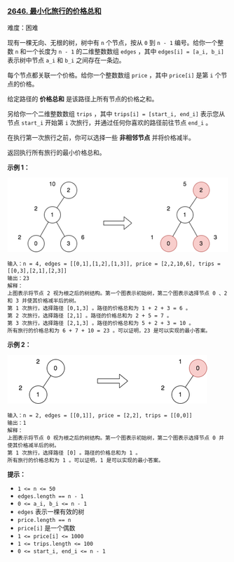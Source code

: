 ### [2646\. 最小化旅行的价格总和](https://leetcode.cn/problems/minimize-the-total-price-of-the-trips/)

难度：困难

现有一棵无向、无根的树，树中有 `n` 个节点，按从 `0` 到 `n - 1` 编号。给你一个整数 `n` 和一个长度为 `n - 1` 的二维整数数组 `edges` ，其中 `edges[i] = [a_i, b_i]` 表示树中节点 `a_i` 和 `b_i` 之间存在一条边。

每个节点都关联一个价格。给你一个整数数组 `price` ，其中 `price[i]` 是第 `i` 个节点的价格。

给定路径的 **价格总和** 是该路径上所有节点的价格之和。

另给你一个二维整数数组 `trips` ，其中 `trips[i] = [start_i, end_i]` 表示您从节点 `start_i` 开始第 `i` 次旅行，并通过任何你喜欢的路径前往节点 `end_i` 。

在执行第一次旅行之前，你可以选择一些 **非相邻节点** 并将价格减半。

返回执行所有旅行的最小价格总和。

**示例 1：**

![](./assets/img/Question2646_01.png)

```
输入：n = 4, edges = [[0,1],[1,2],[1,3]], price = [2,2,10,6], trips = [[0,3],[2,1],[2,3]]
输出：23
解释：
上图表示将节点 2 视为根之后的树结构。第一个图表示初始树，第二个图表示选择节点 0 、2 和 3 并使其价格减半后的树。
第 1 次旅行，选择路径 [0,1,3] 。路径的价格总和为 1 + 2 + 3 = 6 。
第 2 次旅行，选择路径 [2,1] 。路径的价格总和为 2 + 5 = 7 。
第 3 次旅行，选择路径 [2,1,3] 。路径的价格总和为 5 + 2 + 3 = 10 。
所有旅行的价格总和为 6 + 7 + 10 = 23 。可以证明，23 是可以实现的最小答案。
```

**示例 2：**

![](./assets/img/Question2646_02.png)

```
输入：n = 2, edges = [[0,1]], price = [2,2], trips = [[0,0]]
输出：1
解释：
上图表示将节点 0 视为根之后的树结构。第一个图表示初始树，第二个图表示选择节点 0 并使其价格减半后的树。 
第 1 次旅行，选择路径 [0] 。路径的价格总和为 1 。 
所有旅行的价格总和为 1 。可以证明，1 是可以实现的最小答案。
```

**提示：**

-   `1 <= n <= 50`
-   `edges.length == n - 1`
-   `0 <= a_i, b_i <= n - 1`
-   `edges` 表示一棵有效的树
-   `price.length == n`
-   `price[i]` 是一个偶数
-   `1 <= price[i] <= 1000`
-   `1 <= trips.length <= 100`
-   `0 <= start_i, end_i <= n - 1`
